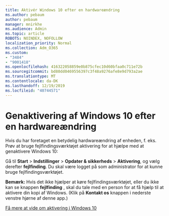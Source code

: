 ```yaml
---
title: Aktivér Windows 10 efter en hardwareændring
ms.author: pebaum
author: pebaum
manager: mnirkhe
ms.audience: Admin
ms.topic: article
ROBOTS: NOINDEX, NOFOLLOW
localization_priority: Normal
ms.collection: Adm_O365
ms.custom:
- "3484"
- "9001418"
ms.openlocfilehash: 416322058859e0b875cfec10d60bfaa0c711e72b
ms.sourcegitcommit: bd80dd0469556397c3f48a9276afe8e9d793a2ae
ms.translationtype: MT
ms.contentlocale: da-DK
ms.lasthandoff: 12/19/2019
ms.locfileid: "40744571"
---
```

# <a name="reactivating-windows-10-after-a-hardware-change"></a>Genaktivering af Windows 10 efter en hardwareændring

Hvis du har foretaget en betydelig hardwareændring af enheden, f. eks. Prøv at bruge fejlfindingsværktøjet aktivering for at hjælpe med at genaktivere Windows 10:

Gå til **Start** > **Indstillinger** > **Opdater & sikkerheds** > **Aktivering**, og vælg derefter **fejlfinding**. Du skal være logget på som administrator for at kunne bruge fejlfindingsværktøjet.

**Bemærk:** Hvis det ikke hjælper at køre fejlfindingsværktøjet, eller du ikke kan se knappen **fejlfinding** , skal du tale med en person for at få hjælp til at aktivere din kopi af Windows. (Klik på **Kontakt os** knappen i nederste venstre hjørne af denne app.)

[Få mere at vide om aktivering i Windows 10](https://support.microsoft.com/help/12440/windows-10-activate)
